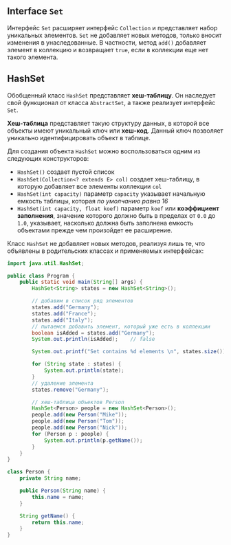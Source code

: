## Interface `Set`
Интерфейс `Set` расширяет интерфейс `Collection` и представляет набор уникальных элементов. `Set` не добавляет новых методов, только вносит изменения в унаследованные. В частности, метод `add()` добавляет элемент в коллекцию и возвращает `true`, если в коллекции еще нет такого элемента.

## HashSet
Обобщенный класс `HashSet` представляет **хеш-таблицу**. Он наследует свой функционал от класса `AbstractSet`, а также реализует интерфейс `Set`.

**Хеш-таблица** представляет такую структуру данных, в которой все объекты имеют уникальный ключ или **хеш-код**. Данный ключ позволяет уникально идентифицировать объект в таблице.

Для создания объекта `HashSet` можно воспользоваться одним из следующих конструкторов:
- `HashSet()` создает пустой список
- `HashSet(Collection<? extends E> col)` создает хеш-таблицу, в которую добавляет все элементы коллекции `col`
- `HashSet(int capacity)` параметр `capacity` указывает начальную емкость таблицы, которая *по умолчанию равна 16*
- `HashSet(int capacity, float koef)` параметр `koef` или **коэффициент заполнения**, значение которого должно быть в пределах от `0.0` до `1.0`, указывает, насколько должна быть заполнена емкость объектами прежде чем произойдет ее расширение.

Класс `HashSet` не добавляет новых методов, реализуя лишь те, что объявлены в родительских классах и применяемых интерфейсах:

```java
import java.util.HashSet;

public class Program {
    public static void main(String[] args) {
        HashSet<String> states = new HashSet<String>();

        // добавим в список ряд элементов
        states.add("Germany");
        states.add("France");
        states.add("Italy");
        // пытаемся добавить элемент, который уже есть в коллекции
        boolean isAdded = states.add("Germany");
        System.out.println(isAdded);    // false

        System.out.printf("Set contains %d elements \n", states.size());    // 3

        for (String state : states) {
            System.out.println(state);
        }
        // удаление элемента
        states.remove("Germany");

        // хеш-таблица объектов Person
        HashSet<Person> people = new HashSet<Person>();
        people.add(new Person("Mike"));
        people.add(new Person("Tom"));
        people.add(new Person("Nick"));
        for (Person p : people) {
            System.out.println(p.getName());
        }
    }
}
```

```java
class Person {
    private String name;

    public Person(String name) {
        this.name = name;
    }

    String getName() {
        return this.name;
    }
}
```